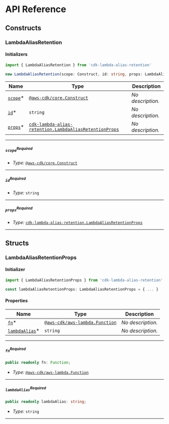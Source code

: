 # API Reference <a name="API Reference" id="api-reference"></a>

## Constructs <a name="Constructs" id="constructs"></a>

### LambdaAliasRetention <a name="cdk-lambda-alias-retention.LambdaAliasRetention" id="cdklambdaaliasretentionlambdaaliasretention"></a>

#### Initializers <a name="cdk-lambda-alias-retention.LambdaAliasRetention.Initializer" id="cdklambdaaliasretentionlambdaaliasretentioninitializer"></a>

```typescript
import { LambdaAliasRetention } from 'cdk-lambda-alias-retention'

new LambdaAliasRetention(scope: Construct, id: string, props: LambdaAliasRetentionProps)
```

| **Name** | **Type** | **Description** |
| --- | --- | --- |
| [`scope`](#cdklambdaaliasretentionlambdaaliasretentionparameterscope)<span title="Required">*</span> | [`@aws-cdk/core.Construct`](#@aws-cdk/core.Construct) | *No description.* |
| [`id`](#cdklambdaaliasretentionlambdaaliasretentionparameterid)<span title="Required">*</span> | `string` | *No description.* |
| [`props`](#cdklambdaaliasretentionlambdaaliasretentionparameterprops)<span title="Required">*</span> | [`cdk-lambda-alias-retention.LambdaAliasRetentionProps`](#cdk-lambda-alias-retention.LambdaAliasRetentionProps) | *No description.* |

---

##### `scope`<sup>Required</sup> <a name="cdk-lambda-alias-retention.LambdaAliasRetention.parameter.scope" id="cdklambdaaliasretentionlambdaaliasretentionparameterscope"></a>

- *Type:* [`@aws-cdk/core.Construct`](#@aws-cdk/core.Construct)

---

##### `id`<sup>Required</sup> <a name="cdk-lambda-alias-retention.LambdaAliasRetention.parameter.id" id="cdklambdaaliasretentionlambdaaliasretentionparameterid"></a>

- *Type:* `string`

---

##### `props`<sup>Required</sup> <a name="cdk-lambda-alias-retention.LambdaAliasRetention.parameter.props" id="cdklambdaaliasretentionlambdaaliasretentionparameterprops"></a>

- *Type:* [`cdk-lambda-alias-retention.LambdaAliasRetentionProps`](#cdk-lambda-alias-retention.LambdaAliasRetentionProps)

---





## Structs <a name="Structs" id="structs"></a>

### LambdaAliasRetentionProps <a name="cdk-lambda-alias-retention.LambdaAliasRetentionProps" id="cdklambdaaliasretentionlambdaaliasretentionprops"></a>

#### Initializer <a name="[object Object].Initializer" id="object-objectinitializer"></a>

```typescript
import { LambdaAliasRetentionProps } from 'cdk-lambda-alias-retention'

const lambdaAliasRetentionProps: LambdaAliasRetentionProps = { ... }
```

#### Properties <a name="Properties" id="properties"></a>

| **Name** | **Type** | **Description** |
| --- | --- | --- |
| [`fn`](#cdklambdaaliasretentionlambdaaliasretentionpropspropertyfn)<span title="Required">*</span> | [`@aws-cdk/aws-lambda.Function`](#@aws-cdk/aws-lambda.Function) | *No description.* |
| [`lambdaAlias`](#cdklambdaaliasretentionlambdaaliasretentionpropspropertylambdaalias)<span title="Required">*</span> | `string` | *No description.* |

---

##### `fn`<sup>Required</sup> <a name="cdk-lambda-alias-retention.LambdaAliasRetentionProps.property.fn" id="cdklambdaaliasretentionlambdaaliasretentionpropspropertyfn"></a>

```typescript
public readonly fn: Function;
```

- *Type:* [`@aws-cdk/aws-lambda.Function`](#@aws-cdk/aws-lambda.Function)

---

##### `lambdaAlias`<sup>Required</sup> <a name="cdk-lambda-alias-retention.LambdaAliasRetentionProps.property.lambdaAlias" id="cdklambdaaliasretentionlambdaaliasretentionpropspropertylambdaalias"></a>

```typescript
public readonly lambdaAlias: string;
```

- *Type:* `string`

---



